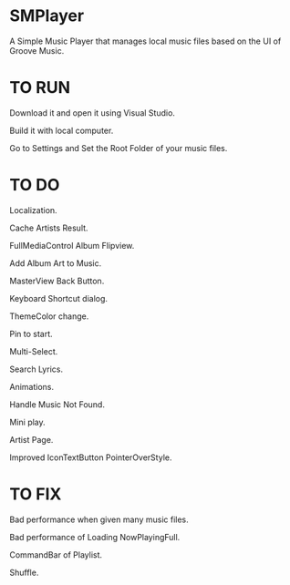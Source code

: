 # SMPlayer
A Simple Music Player that manages local music files based on the UI of Groove Music.

# TO RUN
Download it and open it using Visual Studio.

Build it with local computer.

Go to Settings and Set the Root Folder of your music files.

# TO DO

Localization.

Cache Artists Result.

FullMediaControl Album Flipview.

Add Album Art to Music.

MasterView Back Button.

Keyboard Shortcut dialog.

ThemeColor change.

Pin to start.

Multi-Select.

Search Lyrics.

Animations.

Handle Music Not Found.

Mini play.

Artist Page.

Improved IconTextButton PointerOverStyle.

# TO FIX

Bad performance when given many music files.

Bad performance of Loading NowPlayingFull.

CommandBar of Playlist.

Shuffle.
